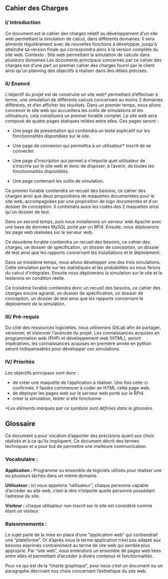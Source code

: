 ## Cahier des Charges

### I/ Introduction

Ce document est le cahier des charges relatif au développement d'un site web
permettant la simulation de calcul, dans différents domaines. Il sera alimenté
régulièrement avec de nouvelles fonctions à développer, jusqu'à atteindre sa version
finale qui correspondra alors à la version complète du site web.
Contexte : Site web permettant la simulation de calcule dans plusieurs domaines
Les documents principaux concernés par ce cahier des charges est d’une part un
premier cahier des charges fourni par le client ainsi qu’un planning des objectifs à
réaliser dans des délais précisés.

### II/ Enoncé

L’objectif du projet est de construire un site web\* permettant d’effectuer à terme,
une simulation de différents calculs concernant au moins 3 domaines différents, et
d’en afficher les résultats. Dans un premier temps, nous allons concevoir le site web
qui accueillera les outils de simulations et les utilisateurs, cela constituera un
premier livrable complet. Le site web sera composé de quatre pages statiques reliées
entre elles. Ces pages seront :


- Une page de présentation qui contiendra un texte explicatif sur les
fonctionnalités disponibles sur le site.

- Une page de connexion qui permettra à un utilisateur\* inscrit de se connecter.

- Une page d’inscription qui permet à n’importe quel utilisateur de s’inscrire sur
le site web et donc de disposer, à l’avenir, de toutes les fonctionnalités
disponibles.

- Une page contenant les outils de simulation.

Ce premier livrable contiendra un recueil des besoins, ce cahier des charges ainsi
que deux propositions de maquettes documentées pour le site web, accompagnées par une
proposition de logo documentée et d'un dossier de conception. Il contiendra aussi 
les codes des 2 maquettes ainsi qu'un dossier de test.

Dans un second temps, puis nous installerons un serveur web Apache avec une base de 
données MySQL porté par un RPi4. Ensuite, nous déploierons les page web réalisées sur
le serveur web.

Ce deuxième livrable contiendra un recueil des besoins, ce cahier des charges, un
dossier de spécification, un dossier de conception, un dossier de test ainsi que
les rapports concernant les installations et le déploiement.

Dans un troisième temps, nous allons développer une des trois simulations. Cette simulation porte sur les statistiques et les probabilités où nous ferons du calcul d'intégrales. Ensuite nous déploierons la simulation sur le site et la testerons en condition réelle. 

Ce troisième livrable contiendra donc un recueil des besoins, ce cahier des charges encore agrandi, un dossier de spécification, un dossier de conception, un dossier de test ainsi que les rapports concernant le déploiement de la simulation.

### III/ Pré-requis

Du côté des ressources logicielles, nous utiliserons GitLab afin de partager,
versioner, et visionner l'avancée du projet.
Les connaissances acquises en programmation web (PHP) et développement web
(HTML), seront impératives, les connaissances acquises en première année en python seront indispensables pour développer ces simulations.

### IV/ Priorités

Les objectifs principaux sont donc :
- de créer une maquette de l’application à réaliser. Une fois celle-ci confirmée, il faudra commencer à coder en HTML cette page web.
- de déployer les pages web sur le serveur web porté sur le RPi4.
- créer la simulation, tester si elle fonctionne

*\*Les éléments marqués par ce symbole sont définies dans le glossaire.*


## Glossaire

Ce document a pour vocation d’apporter des précisions quant aux choix réalisés et à ce qu’ils impliquent. Ce document décrit des termes techniques et a pour but de permettre une meilleure communication.

### Vocabulaire :

**Application :** Programme ou ensemble de logiciels utilisés pour réaliser une ou plusieurs tâches dans un même domaine.

**Utilisateur :** Ici nous appelons “utilisateur”, chaque personne capable d’accéder au site web, c’est-à-dire n’importe quelle personne possédant l’adresse du site.

**Visiteur :** chaque utilisateur non inscrit sur le site est considéré comme étant un visiteur.

### Raisonnements :

Le sujet parle de la mise en place d’une “application web” qui contiendrait une “plateforme”. Or d’après nous le terme application n’est pas adapté aux besoins exprimés contrairement au terme de site web qui semble plus approprié. Par “site web”, nous entendons un ensemble de pages web liées entre elles et permettant d’accéder à divers contenus et fonctionnalités.

Pour ce qui est de la “charte graphique”, pour nous c’est un document ou un paragraphe décrivant nos choix concernant l’esthétique du site web.

